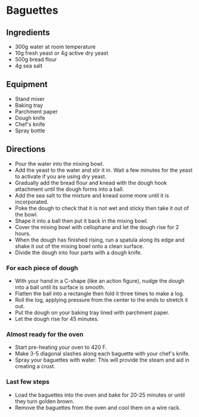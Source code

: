 # Baguettes

## Ingredients
- 300g water at room temperature
- 10g fresh yeast or 4g active dry yeast
- 500g bread flour
- 4g sea salt

## Equipment
- Stand mixer
- Baking tray
- Parchment paper
- Dough knife
- Chef's knife
- Spray bottle

## Directions
- Pour the water into the mixing bowl.
- Add the yeast to the water and stir it in. Wait a few minutes for the yeast to activate if you are using dry yeast.
- Gradually add the bread flour and knead with the dough hook attachment until the dough forms into a ball.
- Add the sea salt to the mixture and knead some more until it is incorporated.
- Poke the dough to check that it is not wet and sticky then take it out of the bowl.
- Shape it into a ball then put it back in the mixing bowl.
- Cover the mixing bowl with cellophane and let the dough rise for 2 hours.
- When the dough has finished rising, run a spatula along its edge and shake it out of the mixing bowl onto a clean surface.
- Divide the dough into four parts with a dough knife.
### For each piece of dough
- With your hand in a C-shape (like an action figure), nudge the dough into a ball until its surface is smooth.
- Flatten the ball into a rectangle then fold it three times to make a log.
- Roll the log, applying pressure from the center to the ends to stretch it out.
- Put the dough on your baking tray lined with parchment paper.
- Let the dough rise for 45 minutes.
### Almost ready for the oven
- Start pre-heating your oven to 420 F.
- Make 3-5 diagonal slashes along each baguette with your chef's knife.
- Spray your baguettes with water. This will provide the steam and aid in creating a crust.
### Last few steps
- Load the baguettes into the oven and bake for 20-25 minutes or until they turn golden brown. 
- Remove the baguettes from the oven and cool them on a wire rack.
